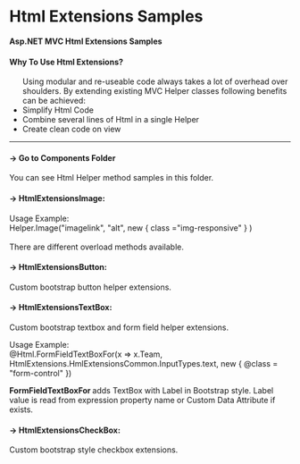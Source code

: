 # Html Extensions Samples
<b>Asp.NET MVC Html Extensions Samples</b>

<h4>Why To Use Html Extensions?</h4>
<ul>
 Using modular and re-useable code always takes a lot of overhead over shoulders. By extending existing MVC Helper classes following benefits can be achieved: 
 <li> Simplify Html Code
 <li> Combine several lines of Html in a single Helper
 <li> Create clean code on view
</ul>

---------------------------
<h4>-> Go to Components Folder</h4>
You can see Html Helper method samples in this folder. 

<h4>-> HtmlExtensionsImage: </h4>

Usage Example: 
<br/>
Helper.Image("imagelink", "alt", new { class ="img-responsive" } )
<br/>
<br/>
There are different overload methods available. 

<h4>-> HtmlExtensionsButton: </h4>

Custom bootstrap button helper extensions.

<h4>-> HtmlExtensionsTextBox: </h4>

Custom bootstrap textbox and form field helper extensions.

Usage Example: 
<br/>
@Html.FormFieldTextBoxFor(x => x.Team, HtmlExtensions.HmlExtensionsCommon.InputTypes.text, new { @class = "form-control" })

<b>FormFieldTextBoxFor </b> adds TextBox with Label in Bootstrap style.
Label value is read from expression property name or Custom Data Attribute if exists. 

<h4>-> HtmlExtensionsCheckBox: </h4>

Custom bootstrap style checkbox extensions.
